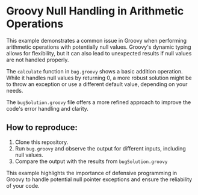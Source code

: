 # Groovy Null Handling in Arithmetic Operations

This example demonstrates a common issue in Groovy when performing arithmetic operations with potentially null values. Groovy's dynamic typing allows for flexibility, but it can also lead to unexpected results if null values are not handled properly.

The `calculate` function in `bug.groovy` shows a basic addition operation. While it handles null values by returning 0, a more robust solution might be to throw an exception or use a different default value, depending on your needs.

The `bugSolution.groovy` file offers a more refined approach to improve the code's error handling and clarity.

## How to reproduce:
1. Clone this repository.
2. Run `bug.groovy` and observe the output for different inputs, including null values. 
3. Compare the output with the results from `bugSolution.groovy`

This example highlights the importance of defensive programming in Groovy to handle potential null pointer exceptions and ensure the reliability of your code.